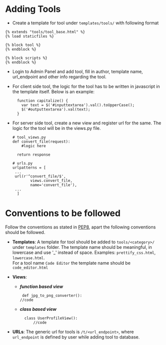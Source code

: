 

# Adding Tools

- Create a template for tool under `templates/tools/` with following format

```
{% extends "tools/tool_base.html" %}
{% load staticfiles %}

{% block tool %}
{% endblock %}

{% block scripts %}
{% endblock %}

```
- Login to Admin Panel and add tool, fill in author, template name, url_endpoint and other info regarding the tool.

- For client side tool, the logic for the tool has to be written in javascript in the template itself. Below is an example:

  ```
    function capitalize() {
      var text = $('#inputtextarea').val().toUpperCase();
      $('#outputtextarea').val(text);
    }
  ```

- For server side tool, create a new view and register url for the same. The logic for the tool will be in the views.py file.
    ```
    # tool_views.py
    def convert_file(request):
        #logic here

      return response

   # urls.py
   urlpatterns = [
     ...
     url(r'^convert_file/$',
            views.convert_file,
            name='convert_file'),
     ...
      ]
    ```


# Conventions to be followed
Follow the  conventions as stated in [PEP8](https://www.python.org/dev/peps/pep-0008/ ), apart the following conventions should be followed.
- **Templates**: A template for tool should be added to `tools/<category>/` under  `templates` folder. The template name should be  meaningful, in lowercase and use '_' instead of space. Examples: `prettify_css.html`, `lowercase.html`.  
For a tool name `Code Editor` the template name should be `code_editor.html`
- **Views**:
	 - ***function based view***
		```
		 def jpg_to_png_converter():
	    //code
		```

	 - ***class based view***
        ```
          class UserProfileView():
              //code
        ```

-  **URLs**:
The generic url for tools is `/t/<url_endpoint>`, where `url_endpoint` is defined by user while adding tool to database.
